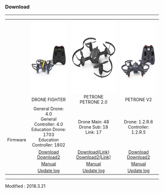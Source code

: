 ### Download

---

<div align="center">
    <table>
        <tr>
            <td><div align="center"></div></td>
            <td>
                <div align="center">
                    <img src="/assets/images/products/drone_fighter_and_controller.jpg" alt="drone_fighter_and_controller" height="240" width="240"><br>
                    DRONE FIGHTER
                </div>
            </td>
            <td>
                <div align="center">
                    <img src="/assets/images/products/petrone.jpg" alt="petrone" height="240" width="240"><br>
                    PETRONE<br>
                    PETRONE 2.0
                </div>
            </td>
            <td>
                <div align="center">
                    <img src="/assets/images/products/petrone_v2_and_controller.jpg" alt="petrone_v2_and_controller" height="240" width="240"><br>
                    PETRONE V2
                </div>
            </td>
        </tr>
        <tr>
            <td rowspan="4">
                <div align="center">Firmware</div>
            </td>
            <td>
                <div align="center">General Drone: 4.0<br>General Controller: 4.0<br>Education Drone: 1703<br>Education Controller: 1802</div>
            </td>
            <td>
                <div align="center">Drone Main: 48<br>Drone Sub: 18<br>Link: 17</div>
            </td>
            <td>
                <div align="center">Drone: 1.2.R.6<br>Controller: 1.2.R.5</div>
            </td>
        </tr>
            <tr>
                <td>
                    <div align="center"><a href="https://drive.google.com/open?id=1FwcLSoccRBye-ArkFEYBAMokUnBTReZr" target="_blank">Download</a></div>
                    <div align="center"><a href="https://s3.ap-northeast-2.amazonaws.com/byrobot/DroneFighter_20180305_release_0.zip" target="_blank">Download2</a></div>
                </td>
                <td>
                    <div align="center"><a href="https://drive.google.com/open?id=1GkjdZaI1P0CaDn6RZDYJ9-ZNmt5Onkp-" target="_blank">Download(Link)</a></div>
                    <div align="center"><a href="https://s3.ap-northeast-2.amazonaws.com/byrobot/PetroneLink_20180305_release_0.zip" target="_blank">Download2(Link)</a></div>
                </td>
                <td>
                    <div align="center"><a href="https://drive.google.com/open?id=1b-3QqCsetS9jizZfFV4j9zTL_psntaVW" target="_blank">Download</a></div>
                    <div align="center"><a href="https://s3.ap-northeast-2.amazonaws.com/byrobot/PetroneV2_20180321_release_1.zip" target="_blank">Download2</a></div>
                </td>
            </tr>
            <tr>
                <td><div align="center"><a href="/documents/kr/products/dronefighter2017/manual/update/">Manual</a></div></td>
                <td><div align="center"><a href="/documents/kr/products/petrone/manual/update/">Manual</a></div></td>
                <td><div align="center"><a href="/documents/kr/products/petrone_v2/manual/update/">Manual</a></div></td>
            </tr>
            <tr>
                <td><div align="center"><a href="/documents/kr/products/dronefighter2017/log/updates/firmware/">Update log</a></div></td>
                <td><div align="center"><a href="/documents/kr/products/petrone/log/updates/firmware/">Update log</a></div></td>
                <td><div align="center"><a href="/documents/kr/products/petrone_v2/log/updates/firmware/">Update log</a></div></td>
            </tr>
    </table>
</div>

---

Modified : 2018.3.21